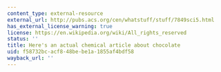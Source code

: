 ```yaml
---
content_type: external-resource
external_url: http://pubs.acs.org/cen/whatstuff/stuff/7849sci5.html
has_external_license_warning: true
license: https://en.wikipedia.org/wiki/All_rights_reserved
status: ''
title: Here's an actual chemical article about chocolate
uid: f58732bc-acf8-48be-be1a-1855af4bdf58
wayback_url: ''
---
```

